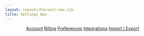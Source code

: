 ```yaml
---
layout: layouts/harvest-nav.njk
title: Settings Nav
---
```


<header id="top-nav">
  <nav>
    <a href="#" class="is-active">Account</a>
    <a href="#">Billing</a>
    <a href="#">Preferences</a>
    <a href="#">Integrations</a>
    <a href="#">Import / Export</a>
  </nav>
</header>
